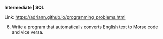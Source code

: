 **Intermediate | SQL**

Link: https://adriann.github.io/programming_problems.html

6. Write a program that automatically converts English text to Morse code and vice versa.
